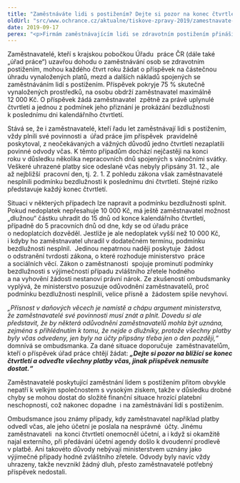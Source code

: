 ```yaml
---
title: "Zaměstnáváte lidi s postižením? Dejte si pozor na konec čtvrtletí."
oldUrl: "src/www.ochrance.cz/aktualne/tiskove-zpravy-2019/zamestnavate-lidi-s-postizenim-dejte-si-pozor-na-konec-ctvrtleti"
date: 2019-09-17
perex: "<p>Firmám zaměstnávajícím lidi se zdravotním postižením přináší každý konec čtvrtletí riziko, že nedostanou příspěvek na podporu zaměstnávání osob se zdravotním postižením na úhradu jejich platů, mezd a dalších nákladů spojených s jejich zaměstnáváním. Pokud totiž z jakéhokoli důvodu nestihnout zaplatit všechny povinné daně a odvody tak, aby byly nejpozději poslední kalendářní den čtvrtletí připsány na příslušné bankovní účty, nesplní jednu z podmínek pro získání příspěvku. Aktuální kalendářní čtvrtletí končí v pondělí 30. září a zaměstnavatelé by si měli pohlídat, že všechny povinné odvody do tohoto dne s jistotou uhradí.</p>"
---
```


<!-- imported from the old website -->

<p>Zaměstnavatelé, kteří s krajskou pobočkou Úřadu  práce ČR (dále také „úřad práce“) uzavřou dohodu o zaměstnávání osob se zdravotním postižením, mohou každého čtvrt roku žádat o příspěvek na částečnou úhradu vynaložených platů, mezd a dalších nákladů spojených se zaměstnáváním lidí s postižením. Příspěvek pokryje 75 % skutečně vynaložených prostředků, na osobu obdrží zaměstnavatel maximálně  12 000 Kč. O příspěvek žádá zaměstnavatel  zpětně za právě uplynulé čtvrtletí a jednou z podmínek jeho přiznání je prokázání bezdlužnosti k poslednímu dni kalendářního čtvrtletí.</p> <p>Stává se, že i zaměstnavatelé, kteří řadu let zaměstnávají lidi s postižením, vždy plnili své povinnosti a  úřad práce jim příspěvek  pravidelně poskytoval, z neočekávaných a vážných důvodů jedno čtvrtletí nezaplatili povinné odvody včas. K těmto případům dochází nejčastěji na konci roku v důsledku několika nepracovních dnů spojených s vánočními svátky. Veškeré uhrazené platby sice odeslané včas nebyly připsány 31. 12., ale až nejbližší  pracovní den, tj. 2. 1. Z pohledu zákona však zaměstnavatelé nesplnili podmínku bezdlužnosti k poslednímu dni čtvrtletí. Stejné riziko představuje každý konec čtvrtletí.</p> <p>Situaci v některých případech lze napravit a podmínku bezdlužnosti splnit. Pokud nedoplatek nepřesahuje 10 000 Kč, má ještě zaměstnavatel možnost „dlužnou“ částku uhradit do 15 dnů od konce kalendářního čtvrtletí, případně do 5 pracovních dnů od dne, kdy se od úřadu práce o nedoplatcích dozvěděl. Jestliže je ale nedoplatek vyšší než 10 000 Kč, i kdyby ho zaměstnavatel uhradil v dodatečném termínu, podmínku bezdlužnosti nesplnil.  Jedinou nepatrnou naději poskytuje  žádost o odstranění tvrdosti zákona, o které rozhoduje ministerstvo  práce a sociálních věcí. Zákon o zaměstnanosti  spojuje prominutí podmínky bezdlužnosti s výjimečností případu zvláštního zřetele hodného a na vyhovění žádosti nestanoví právní nárok. Ze zkušeností ombudsmanky vyplývá, že ministerstvo posuzuje odůvodnění zaměstnavatelů, proč podmínku bezdlužnosti nesplnili, velice přísně a  žádostem spíše nevyhoví.</p> <p><i>„Přísnost v daňových věcech je namístě a chápu argument ministerstva, že zaměstnavatelé své povinnosti musí znát a plnit. Dovedu si ale představit, že by některá odůvodnění zaměstnavatelů mohla být uznána, zejména s přihlédnutím k tomu, že nejde o dlužníky, protože všechny platby byly včas odvedeny, jen byly na účty připsány třeba jen o den později,“</i> domnívá se ombudsmanka. Za dané situace doporučuje  zaměstnavatelům, kteří o příspěvek úřad práce chtějí žádat: <i><b>„Dejte si pozor na blížící se konec čtvrtletí a odveďte všechny platby včas, jinak příspěvek nemusíte dostat.“</b></i></p> <p>Zaměstnavatelé poskytující zaměstnání lidem s postižením přitom obvykle nepatří k velkým společnostem s vysokým ziskem, takže v důsledku drobné chyby se mohou dostat do složité finanční situace hrozící platební neschopností, což nakonec dopadne  i na zaměstnávání lidí s postižením.</p><p> Ombudsmance jsou známy případy, kdy zaměstnavatel například platby odvedl včas, ale jeho účetní je poslala na nesprávné  účty. Jinému zaměstnavateli  na konci čtvrtletí onemocněl účetní, a i když si okamžitě najal externího, při předávání účetní agendy došlo k dvoudenní prodlevě v platbě. Ani takovéto důvody nebývají ministerstvem uznány jako výjimečné případy hodné zvláštního zřetele. Odvody byly navíc vždy uhrazeny, takže nevznikl žádný dluh, přesto zaměstnavatelé potřebný příspěvek nedostali.</p>
